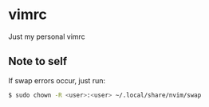 # vimrc
Just my personal vimrc

## Note to self
If swap errors occur, just run:
```bash
$ sudo chown -R <user>:<user> ~/.local/share/nvim/swap
```

